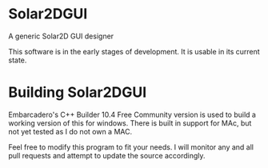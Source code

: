 # Solar2DGUI
 A generic Solar2D GUI designer

This software is in the early stages of development. It is usable in its current
state. 

# Building Solar2DGUI
Embarcadero's C++ Builder 10.4 Free Community version is used to build a working version of this
for windows. There is built in support for MAc, but not yet tested as I do not own a MAC.

Feel free to modify this program to fit your needs. I will monitor any and all pull requests
and attempt to update the source accordingly.
